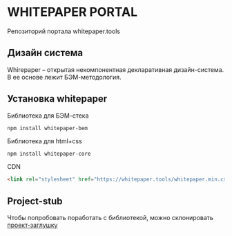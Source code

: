 # WHITEPAPER PORTAL

Репозиторий портала whitepaper.tools

## Дизайн система

Whirepaper – открытая некомпонентная декларативная дизайн-система. В ее основе лежит БЭМ-методология.

## Установка whitepaper

Библиотека для БЭМ-стека

``` bash
npm install whitepaper-bem
```

Библиотека для html+css

```
npm install whitepaper-core
```

CDN

```html
<link rel="stylesheet" href="https://whitepaper.tools/whitepaper.min.css">
```

## Project-stub

Чтобы попробовать поработать с библиотекой, можно склонировать [проект-заглушку](https://github.com/whitepapertools/whitepaper-stub)
